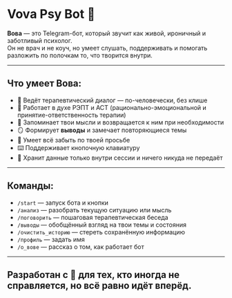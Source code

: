 # Vova Psy Bot 🧠

**Вова** — это Telegram-бот, который звучит как живой, ироничный и заботливый психолог.  
Он не врач и не коуч, но умеет слушать, поддерживать и помогать разложить по полочкам то, что творится внутри.

---

## Что умеет Вова:

- 💬 Ведёт терапевтический диалог — по-человечески, без клише
- 🧠 Работает в духе РЭПТ и АСТ (рационально-эмоциональной и принятие-ответственность терапии)
- 🧾 Запоминает твои мысли и возвращается к ним при необходимости
- 🪞 Формирует **выводы** и замечает повторяющиеся темы
- 🔁 Умеет всё забыть по твоей просьбе
- ⌨️ Поддерживает кнопочную клавиатуру
- 🔐 Хранит данные только внутри сессии и ничего никуда не передаёт

---

## Команды:

- `/start` — запуск бота и кнопки
- `/анализ` — разобрать текущую ситуацию или мысль
- `/поговорить` — пошаговая терапевтическая беседа
- `/выводы` — обобщённый взгляд на твои темы и состояния
- `/очистить_историю` — стереть сохранённую информацию
- `/профиль` — задать имя
- `/о_вове` — рассказ о том, как работает бот

---

## Разработан с 💛 для тех, кто иногда не справляется, но всё равно идёт вперёд.
